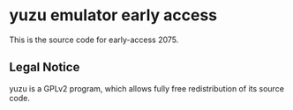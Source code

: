 yuzu emulator early access
=============

This is the source code for early-access 2075.

## Legal Notice

yuzu is a GPLv2 program, which allows fully free redistribution of its source code.